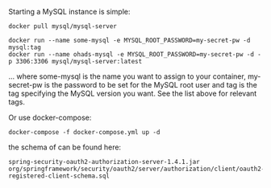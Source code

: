 Starting a MySQL instance is simple:

    docker pull mysql/mysql-server

    docker run --name some-mysql -e MYSQL_ROOT_PASSWORD=my-secret-pw -d mysql:tag
    docker run --name ohads-mysql -e MYSQL_ROOT_PASSWORD=my-secret-pw -d -p 3306:3306 mysql/mysql-server:latest

... where some-mysql is the name you want to assign to your container, my-secret-pw is the password to be set for the MySQL root user and tag is the tag specifying the MySQL version you want. See the list above for relevant tags.

Or use docker-compose:

    docker-compose -f docker-compose.yml up -d

the schema of can be found here:

    spring-security-oauth2-authorization-server-1.4.1.jar
    org/springframework/security/oauth2/server/authorization/client/oauth2-registered-client-schema.sql